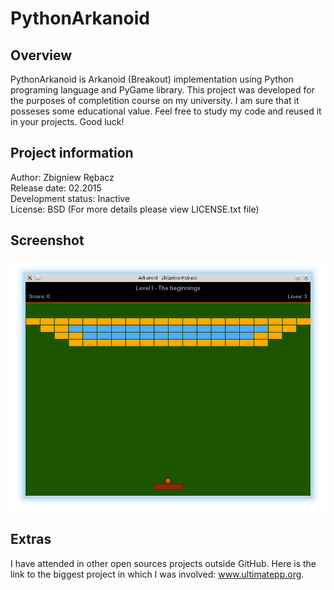# PythonArkanoid

## Overview
PythonArkanoid is Arkanoid (Breakout) implementation using Python programing language and PyGame library. This project was developed for the purposes of completition course on my university. I am sure that it posseses some educational value. Feel free to study my code and reused it in your projects. Good luck!

## Project information
Author: Zbigniew Rębacz <br />
Release date: 02.2015 <br />
Development status: Inactive <br />
License: BSD (For more details please view LICENSE.txt file) <br />

## Screenshot
![Alt text](/doc/images/View.png?raw=true)

## Extras
I have attended in other open sources projects outside GitHub. Here is the link to the biggest project in which I was involved: www.ultimatepp.org.
